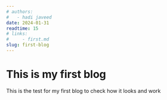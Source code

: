 ```yaml
---
# authors:
#   - hadi javeed
date: 2024-01-31
readtime: 15
# links:
#     - first.md
slug: first-blog
---
```

# This is my first blog

This is the test for my first blog to check how it looks and work